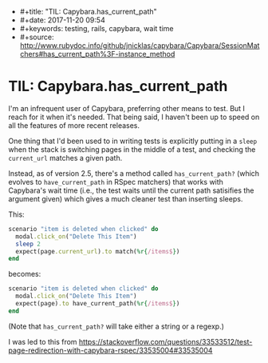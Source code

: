 - #+title: "TIL: Capybara.has_current_path"
- #+date: 2017-11-20 09:54
- #+keywords: testing, rails, capybara, wait time
- #+source: http://www.rubydoc.info/github/jnicklas/capybara/Capybara/SessionMatchers#has_current_path%3F-instance_method

# TIL: Capybara.has_current_path

I'm an infrequent user of Capybara, preferring other means to
test. But I reach for it when it's needed. That being said, I haven't
been up to speed on all the features of more recent releases.

One thing that I'd been used to in writing tests is explicitly putting
in a `sleep` when the stack is switching pages in the middle of a
test, and checking the `current_url` matches a given path.

Instead, as of version 2.5, there's a method called `has_current_path?`
(which evolves to `have_current_path` in RSpec matchers)
that works with Capybara's wait time (i.e., the test waits until the
current path satisifies the argument given) which gives a much cleaner
test than inserting sleeps.

This:

``` ruby
scenario "item is deleted when clicked" do
  modal.click_on("Delete This Item")
  sleep 2
  expect(page.current_url).to match(%r{/items$})
end
```

becomes:

``` ruby
scenario "item is deleted when clicked" do
  modal.click_on("Delete This Item")
  expect(page).to have_current_path(%r{/items$})
end
```

(Note that `has_current_path?` will take either a string or a regexp.)

I was led to this
from
<https://stackoverflow.com/questions/33533512/test-page-redirection-with-capybara-rspec/33535004#33535004>
